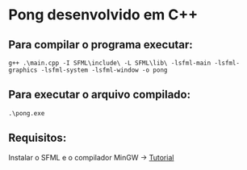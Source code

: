 # Pong desenvolvido em C++ 

## Para compilar o programa executar:

```
g++ .\main.cpp -I SFML\include\ -L SFML\lib\ -lsfml-main -lsfml-graphics -lsfml-system -lsfml-window -o pong
```

## Para executar o arquivo compilado:
```
.\pong.exe
```

## Requisitos:

Instalar o SFML e o compilador MinGW -> [Tutorial](https://terminalroot.com.br/2023/03/como-compilar-seus-jogos-em-sfml-com-gcc-mingw-no-windows.html)